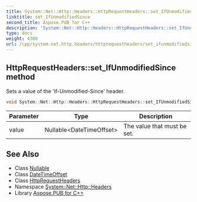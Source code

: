 ```yaml
---
title: System::Net::Http::Headers::HttpRequestHeaders::set_IfUnmodifiedSince method
linktitle: set_IfUnmodifiedSince
second_title: Aspose.PUB for C++
description: 'System::Net::Http::Headers::HttpRequestHeaders::set_IfUnmodifiedSince method. Sets a value of the ''If-Unmodified-Since'' header in C++.'
type: docs
weight: 4300
url: /cpp/system.net.http.headers/httprequestheaders/set_ifunmodifiedsince/
---
```

## HttpRequestHeaders::set_IfUnmodifiedSince method


Sets a value of the 'If-Unmodified-Since' header.

```cpp
void System::Net::Http::Headers::HttpRequestHeaders::set_IfUnmodifiedSince(Nullable<DateTimeOffset> value)
```


| Parameter | Type | Description |
| --- | --- | --- |
| value | Nullable\<DateTimeOffset\> | The value that must be set. |

## See Also

* Class [Nullable](../../../system/nullable/)
* Class [DateTimeOffset](../../../system/datetimeoffset/)
* Class [HttpRequestHeaders](../)
* Namespace [System::Net::Http::Headers](../../)
* Library [Aspose.PUB for C++](../../../)
